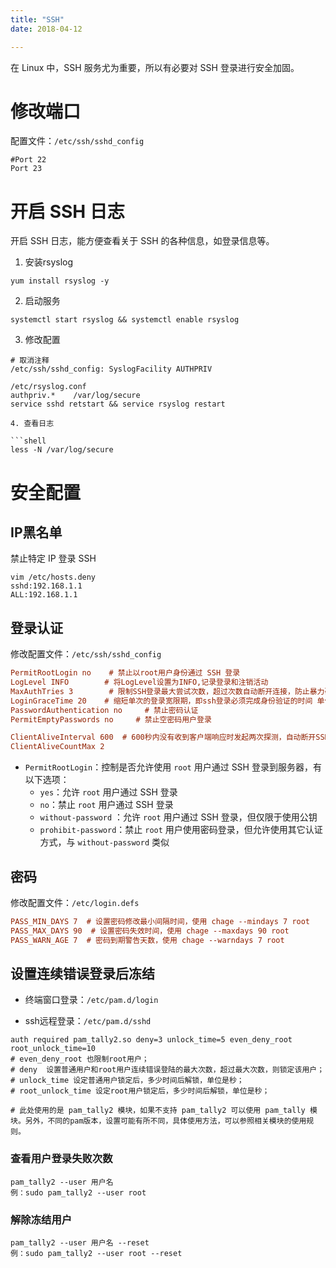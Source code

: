 ```yaml
---
title: "SSH"
date: 2018-04-12

---
```



在 Linux 中，SSH 服务尤为重要，所以有必要对 SSH 登录进行安全加固。

# 修改端口

配置文件：`/etc/ssh/sshd_config`

```shell
#Port 22
Port 23
```

# 开启 SSH 日志

开启 SSH 日志，能方便查看关于 SSH 的各种信息，如登录信息等。

1. 安装rsyslog

```shell
yum install rsyslog -y
```


2. 启动服务

```shell
systemctl start rsyslog && systemctl enable rsyslog
```

3. 修改配置

```shell
# 取消注释
/etc/ssh/sshd_config: SyslogFacility AUTHPRIV

/etc/rsyslog.conf
authpriv.*    /var/log/secure
service sshd retstart && service rsyslog restart

4. 查看日志

```shell
less -N /var/log/secure
```

# 安全配置
## IP黑名单

禁止特定 IP 登录 SSH

```shell
vim /etc/hosts.deny
sshd:192.168.1.1
ALL:192.168.1.1
```

## 登录认证

修改配置文件：`/etc/ssh/sshd_config`

```ini
PermitRootLogin no    # 禁止以root用户身份通过 SSH 登录
LogLevel INFO        # 将LogLevel设置为INFO,记录登录和注销活动
MaxAuthTries 3        # 限制SSH登录最大尝试次数，超过次数自动断开连接，防止暴力破解
LoginGraceTime 20    # 缩短单次的登录宽限期，即ssh登录必须完成身份验证的时间 单位是秒
PasswordAuthentication no     # 禁止密码认证
PermitEmptyPasswords no     # 禁止空密码用户登录

ClientAliveInterval 600  # 600秒内没有收到客户端响应时发起两次探测，自动断开SSH
ClientAliveCountMax 2
```

- `PermitRootLogin`：控制是否允许使用 `root` 用户通过 SSH 登录到服务器，有以下选项：
  - `yes`：允许 `root` 用户通过 SSH 登录
  - `no`：禁止 `root` 用户通过 SSH 登录
  - `without-password` ：允许 `root` 用户通过 SSH 登录，但仅限于使用公钥
  - `prohibit-password`：禁止 `root` 用户使用密码登录，但允许使用其它认证方式，与 `without-password` 类似


## 密码

修改配置文件：`/etc/login.defs`

```ini
PASS_MIN_DAYS 7  # 设置密码修改最小间隔时间，使用 chage --mindays 7 root
PASS_MAX_DAYS 90  # 设置密码失效时间，使用 chage --maxdays 90 root
PASS_WARN_AGE 7  # 密码到期警告天数，使用 chage --warndays 7 root
```

## 设置连续错误登录后冻结

- 终端窗口登录：`/etc/pam.d/login`

- ssh远程登录：`/etc/pam.d/sshd `

```shell
auth required pam_tally2.so deny=3 unlock_time=5 even_deny_root root_unlock_time=10
# even_deny_root 也限制root用户；
# deny  设置普通用户和root用户连续错误登陆的最大次数，超过最大次数，则锁定该用户；
# unlock_time 设定普通用户锁定后，多少时间后解锁，单位是秒；
# root_unlock_time 设定root用户锁定后，多少时间后解锁，单位是秒；

# 此处使用的是 pam_tally2 模块，如果不支持 pam_tally2 可以使用 pam_tally 模块。另外，不同的pam版本，设置可能有所不同，具体使用方法，可以参照相关模块的使用规则。
```

### 查看用户登录失败次数

```shell
pam_tally2 --user 用户名
例：sudo pam_tally2 --user root
```

### 解除冻结用户

```shell
pam_tally2 --user 用户名 --reset
例：sudo pam_tally2 --user root --reset
```
